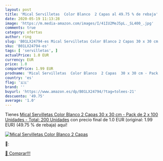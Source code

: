 ```yaml
---
layout: post
title: 'Mical Servilletas  Color Blanco  2 Capas al 49.75 % de rebaja'
date: 2020-05-19 11:13:28
image: 'https://m.media-amazon.com/images/I/41IU2MeJ5pL._SL400_.jpg'
comments: true
category: ofertas
author: ring
slug: 'B01LX24794-es Mical Servilletas Color Blanco 2 Capas 30 x 30 cm - Pack...'
sku: 'B01LX24794-es'
tags: [ 'servilletas', ]
actualPrice: 1.0 EUR
currency: EUR
price: 1.0
comparePrice: 1.99 EUR
prodname: 'Mical Servilletas  Color Blanco  2 Capas  30 x 30 cm - Pack de 2 x 100 Unidades - Total: 200 Unidades'
country: 'es'
flag: '🇪🇸'
brand: ''
buyurl: 'https://www.amazon.es/dp/B01LX24794/?tag=tolees-21'
descuento: '49.75'
average: '1.0'
---
```


Tienes [Mical Servilletas  Color Blanco  2 Capas  30 x 30 cm - Pack de 2 x 100 Unidades - Total: 200 Unidades](https://www.amazon.es/dp/B01LX24794/?tag=tolees-21) con precio final de  1.0 EUR (original: 1.99 EUR) (49.75 %  de rebaja) aqui!

[![Mical Servilletas  Color Blanco  2 Capas](https://m.media-amazon.com/images/I/41IU2MeJ5pL._SL400_.jpg)](https://www.amazon.es/dp/B01LX24794/?tag=tolees-21)

🔎:


[🛒 Comprar!!!](https://www.amazon.es/dp/B01LX24794/?tag=tolees-21)
